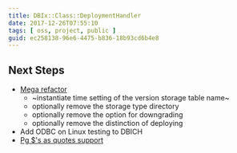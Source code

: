 ```yaml
---
title: DBIx::Class::DeploymentHandler
date: 2017-12-26T07:55:10
tags: [ oss, project, public ]
guid: ec258138-96e6-4475-b836-18b93cd6b4e8
---
```



<!--more-->

## Next Steps

 * [Mega refactor](mid:20130517003720.GB3961@wanderlust)
   * ~instantiate time setting of the version storage table name~
   * optionally remove the storage type directory
   * optionally remove the option for downgrading
   * optionally remove the distinction of deploying
 * Add ODBC on Linux testing to DBICH
 * [Pg $'s as quotes support](https://github.com/frioux/DBIx-Class-DeploymentHandler/issues/41)
